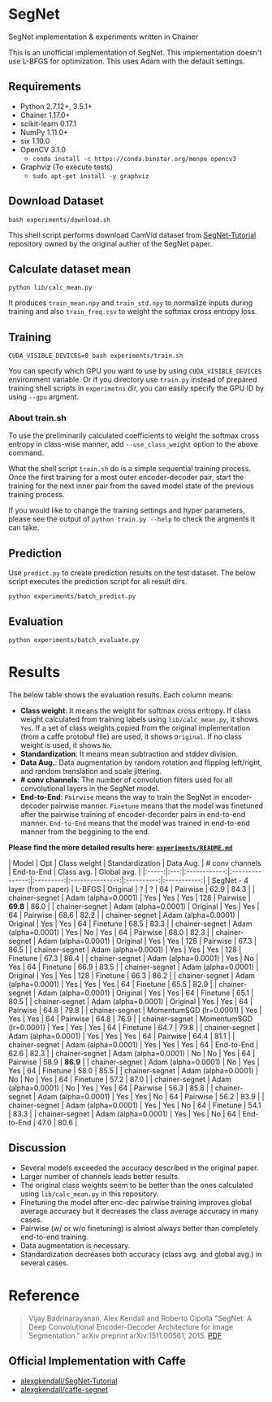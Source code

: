 # SegNet

SegNet implementation & experiments written in Chainer

This is an unofficial implementation of SegNet. This implementation doesn't use L-BFGS for optimization. This uses Adam with the default settings.

## Requirements

- Python 2.7.12+, 3.5.1+
- Chainer 1.17.0+
- scikit-learn 0.17.1
- NumPy 1.11.0+
- six 1.10.0
- OpenCV 3.1.0
  - `conda install -c https://conda.binstar.org/menpo opencv3`
- Graphviz (To execute tests)
  - `sudo apt-get install -y graphviz`

## Download Dataset

```
bash experiments/download.sh
```

This shell script performs download CamVid dataset from [SegNet-Tutorial](https://github.com/alexgkendall/SegNet-Tutorial) repository owned by the original auther of the SegNet paper.

## Calculate dataset mean

```
python lib/calc_mean.py
```

It produces `train_mean.npy` and `train_std.npy` to normalize inputs during training and also `train_freq.csv` to weight the softmax cross entropy loss.

## Training

```
CUDA_VISIBLE_DEVICES=0 bash experiments/train.sh
```

You can specify which GPU you want to use by using `CUDA_VISIBLE_DEVICES` environment variable. Or if you directory use `train.py` instead of prepared training shell scripts in `experimetns` dir, you can easily specify the GPU ID by using `--gpu` argment.

### About train.sh

To use the preliminarily calculated coefficients to weight the softmax cross entropy in class-wise manner, add `--use_class_weight` option to the above command.

What the shell script `train.sh` do is a simple sequential training process. Once the first training for a most outer encoder-decoder pair, start the training for the next inner pair from the saved model state of the previous training process.

If you would like to change the training settings and hyper parameters, please see the output of `python train.py --help` to check the argments it can take.

## Prediction

Use `predict.py` to create prediction results on the test dataset. The below script executes the prediction script for all result dirs.

```
python experiments/batch_predict.py
```

## Evaluation

```
python experiments/batch_evaluate.py
```

# Results

The below table shows the evaluation results. Each column means:

- **Class weight**: It means the weight for softmax cross entropy. If class weight calculated from training labels using `lib/calc_mean.py`, it shows `Yes`. If a set of class weights copied from the original implementation (from a caffe protobuf file) are used, it shows `Original`. If no class weight is used, it shows `No`.
- **Standardization**: It means mean subtraction and stddev division.
- **Data Aug.**: Data augmentation by random rotation and flipping left/right, and random translation and scale jittering.
- **# conv channels**: The number of convolution filters used for all convolutional layers in the SegNet model.
- **End-to-End**: `Pairwise` means the way to train the SegNet in encoder-decoder pairwise manner. `Finetune` means that the model was finetuned after the pairwise training of encoder-decorder pairs in end-to-end manner. `End-to-End` means that the model was trained in end-to-end manner from the beggining to the end.

**Please find the more detailed results here: [`experiments/README.md`](https://github.com/mitmul/chainer-segnet/tree/master/experiments/README.md)**

| Model | Opt | Class weight | Standardization | Data Aug. | # conv channels | End-to-End | Class avg. | Global avg. |
|:-----:|:---:|:------------:|:---------------:|:---------:|:---------------:|:----------:|:-----------:|
| SegNet - 4 layer (from paper) | L-BFGS   | Original | ?   | ?   | 64  | Pairwise   | 62.9 | 84.3 |
| chainer-segnet | Adam (alpha=0.0001)     | Yes      | Yes | Yes | 128 | Pairwise   | **69.8** | 86.0 |
| chainer-segnet | Adam (alpha=0.0001)     | Original | Yes | Yes | 64  | Pairwise   | 68.6 | 82.2 |
| chainer-segnet | Adam (alpha=0.0001)     | Original | Yes | Yes | 64  | Finetune   | 68.5 | 83.3 |
| chainer-segnet | Adam (alpha=0.0001)     | Yes      | No  | Yes | 64  | Pairwise   | 68.0 | 82.3 |
| chainer-segnet | Adam (alpha=0.0001)     | Original | Yes | Yes | 128 | Pairwise   | 67.3 | 86.5 |
| chainer-segnet | Adam (alpha=0.0001)     | Yes      | Yes | Yes | 128 | Finetune   | 67.3 | 86.4 |
| chainer-segnet | Adam (alpha=0.0001)     | Yes      | No  | Yes | 64  | Finetune   | 66.9 | 83.5 |
| chainer-segnet | Adam (alpha=0.0001)     | Original | Yes | Yes | 128 | Finetune   | 66.3 | 86.2 |
| chainer-segnet | Adam (alpha=0.0001)     | Yes      | Yes | Yes | 64  | Finetune   | 65.5 | 82.9 |
| chainer-segnet | Adam (alpha=0.0001)     | Original | Yes | Yes | 64  | Finetune   | 65.1 | 80.5 |
| chainer-segnet | Adam (alpha=0.0001)     | Original | Yes | Yes | 64  | Pairwise   | 64.8 | 79.8 |
| chainer-segnet | MomentumSGD (lr=0.0001) | Yes      | Yes | Yes | 64  | Pairwise   | 64.8 | 76.9 |
| chainer-segnet | MomentumSGD (lr=0.0001) | Yes      | Yes | Yes | 64  | Finetune   | 64.7 | 79.8 |
| chainer-segnet | Adam (alpha=0.0001)     | Yes      | Yes | Yes | 64  | Pairwise   | 64.4 | 81.1 |
| chainer-segnet | Adam (alpha=0.0001)     | Yes      | Yes | Yes | 64  | End-to-End | 62.6 | 82.3 |
| chainer-segnet | Adam (alpha=0.0001)     | No       | No  | Yes | 64  | Pairwise   | 58.9 | **86.9** |
| chainer-segnet | Adam (alpha=0.0001)     | No       | Yes | Yes | 64  | Finetune   | 58.0 | 85.5 |
| chainer-segnet | Adam (alpha=0.0001)     | No       | No  | Yes | 64  | Finetune   | 57.2 | 87.0 |
| chainer-segnet | Adam (alpha=0.0001)     | No       | Yes | Yes | 64  | Pairwise   | 56.3 | 85.8 |
| chainer-segnet | Adam (alpha=0.0001)     | Yes      | Yes | No  | 64  | Pairwise   | 56.2 | 83.9 |
| chainer-segnet | Adam (alpha=0.0001)     | Yes      | Yes | No  | 64  | Finetune   | 54.1 | 83.3 |
| chainer-segnet | Adam (alpha=0.0001)     | Yes      | Yes | No  | 64  | End-to-End | 47.0 | 80.6 |

## Discussion

- Several models exceeded the accuracy described in the original paper.
- Larger number of channels leads better results.
- The original class weights seem to be better than the ones calculated using `lib/calc_mean.py` in this repository.
- Finetuning the model after enc-dec pairwise training improves global average accuracy but it decreases the class average accuracy in many cases.
- Pairwise (w/ or w/o finetuning) is almost always better than completely end-to-end training.
- Data augmentation is necessary.
- Standardization decreases both accuracy (class avg. and global avg.) in several cases.

# Reference

> Vijay Badrinarayanan, Alex Kendall and Roberto Cipolla "SegNet: A Deep Convolutional Encoder-Decoder Architecture for Image Segmentation." arXiv preprint arXiv:1511.00561, 2015\. [PDF](http://arxiv.org/abs/1511.00561)

## Official Implementation with Caffe

- [alexgkendall/SegNet-Tutorial](https://github.com/alexgkendall/SegNet-Tutorial)
- [alexgkendall/caffe-segnet](https://github.com/alexgkendall/caffe-segnet)
